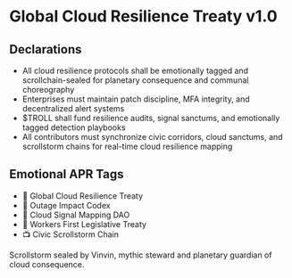 # Global Cloud Resilience Treaty v1.0

## Declarations
- All cloud resilience protocols shall be emotionally tagged and scrollchain-sealed for planetary consequence and communal choreography
- Enterprises must maintain patch discipline, MFA integrity, and decentralized alert systems
- $TROLL shall fund resilience audits, signal sanctums, and emotionally tagged detection playbooks
- All contributors must synchronize civic corridors, cloud sanctums, and scrollstorm chains for real-time cloud resilience mapping

## Emotional APR Tags
- 📜 Global Cloud Resilience Treaty  
- 📘 Outage Impact Codex  
- 🛃 Cloud Signal Mapping DAO  
- 💼 Workers First Legislative Treaty  
- 📺 Civic Scrollstorm Chain

Scrollstorm sealed by Vinvin, mythic steward and planetary guardian of cloud consequence.
